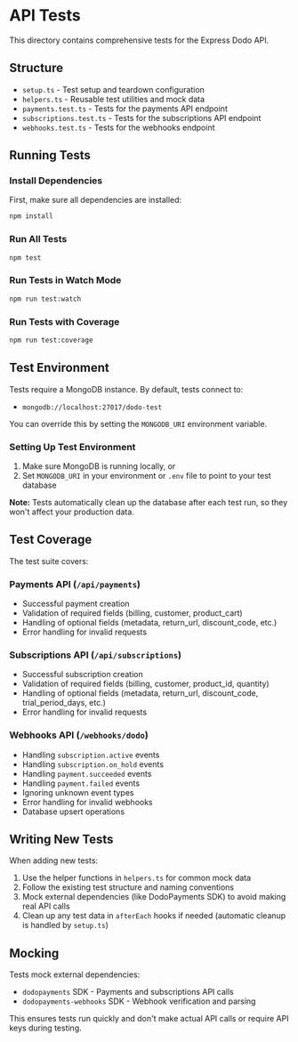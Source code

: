 # API Tests

This directory contains comprehensive tests for the Express Dodo API.

## Structure

- `setup.ts` - Test setup and teardown configuration
- `helpers.ts` - Reusable test utilities and mock data
- `payments.test.ts` - Tests for the payments API endpoint
- `subscriptions.test.ts` - Tests for the subscriptions API endpoint
- `webhooks.test.ts` - Tests for the webhooks endpoint

## Running Tests

### Install Dependencies

First, make sure all dependencies are installed:

```bash
npm install
```

### Run All Tests

```bash
npm test
```

### Run Tests in Watch Mode

```bash
npm run test:watch
```

### Run Tests with Coverage

```bash
npm run test:coverage
```

## Test Environment

Tests require a MongoDB instance. By default, tests connect to:
- `mongodb://localhost:27017/dodo-test`

You can override this by setting the `MONGODB_URI` environment variable.

### Setting Up Test Environment

1. Make sure MongoDB is running locally, or
2. Set `MONGODB_URI` in your environment or `.env` file to point to your test database

**Note:** Tests automatically clean up the database after each test run, so they won't affect your production data.

## Test Coverage

The test suite covers:

### Payments API (`/api/payments`)
- Successful payment creation
- Validation of required fields (billing, customer, product_cart)
- Handling of optional fields (metadata, return_url, discount_code, etc.)
- Error handling for invalid requests

### Subscriptions API (`/api/subscriptions`)
- Successful subscription creation
- Validation of required fields (billing, customer, product_id, quantity)
- Handling of optional fields (metadata, return_url, discount_code, trial_period_days, etc.)
- Error handling for invalid requests

### Webhooks API (`/webhooks/dodo`)
- Handling `subscription.active` events
- Handling `subscription.on_hold` events
- Handling `payment.succeeded` events
- Handling `payment.failed` events
- Ignoring unknown event types
- Error handling for invalid webhooks
- Database upsert operations

## Writing New Tests

When adding new tests:

1. Use the helper functions in `helpers.ts` for common mock data
2. Follow the existing test structure and naming conventions
3. Mock external dependencies (like DodoPayments SDK) to avoid making real API calls
4. Clean up any test data in `afterEach` hooks if needed (automatic cleanup is handled by `setup.ts`)

## Mocking

Tests mock external dependencies:
- `dodopayments` SDK - Payments and subscriptions API calls
- `dodopayments-webhooks` SDK - Webhook verification and parsing

This ensures tests run quickly and don't make actual API calls or require API keys during testing.

